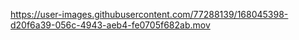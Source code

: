 

https://user-images.githubusercontent.com/77288139/168045398-d20f6a39-056c-4943-aeb4-fe0705f682ab.mov

